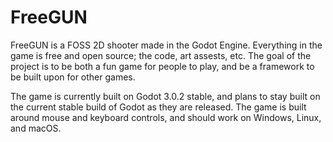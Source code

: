# FreeGUN
FreeGUN is a FOSS 2D shooter made in the Godot Engine. Everything in the game is free and open source; the code, art assests, etc. The goal of the project is to be both a fun game for people to play, and be a framework to be built upon for other games.

The game is currently built on Godot 3.0.2 stable, and plans to stay built on the current stable build of Godot as they are released. The game is built around mouse and keyboard controls, and should work on Windows, Linux, and macOS.
